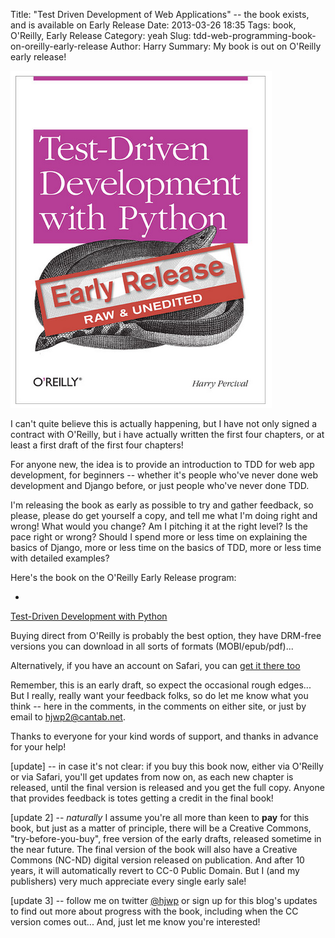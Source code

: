 Title: "Test Driven Development of Web Applications" -- the book exists, and is available on Early Release
Date: 2013-03-26 18:35
Tags: book, O'Reilly, Early Release
Category: yeah
Slug: tdd-web-programming-book-on-oreilly-early-release
Author: Harry
Summary: My book is out on O'Reilly early release!


![Front cover of book](/static/images/front_cover_screenshot.png)

I can't quite believe this is actually happening, but I have not only signed a contract with O'Reilly, but i have actually written the first four chapters, or at least a first draft of the first four chapters!

For anyone new, the idea is to provide an introduction to TDD for web app development, for beginners -- whether it's people who've never done web development and Django before, or just people who've never done TDD.

I'm releasing the book as early as possible to try and gather feedback, so please, please do get yourself a copy, and tell me what I'm doing right and wrong!  What would you change?  Am I pitching it at the right level?  Is the pace right or wrong? Should I spend more or less time on explaining the basics of Django, more or less time on the basics of TDD, more or less time with detailed examples?

Here's the book on the O'Reilly Early Release program:

* <a href="http://www.kqzyfj.com/click-7079286-11260198?url=http%3A%2F%2Fshop.oreilly.com%2Fproduct%2F0636920029533.do%3Fcmp%3Daf-code-book-product_cj_9781449367794_%7BPID%7D&cjsku=0636920029533" target="_top">
Test-Driven Development with Python</a><img src="http://www.awltovhc.com/image-7079286-11260198" width="1" height="1" border="0"/>

Buying direct from O'Reilly is probably the best option, they have DRM-free versions you can download in all sorts of formats (MOBI/epub/pdf)...

Alternatively, if you have an account on Safari, you can [get it there too](http://my.safaribooksonline.com/9781449365141)

Remember, this is an early draft, so expect the occasional rough edges... But I really, really want your feedback folks, so do let me know what you think -- here in the comments, in the comments on either site, or just by email to [hjwp2@cantab.net](mailto:hjwp2@cantab.net).  

Thanks to everyone for your kind words of support, and thanks in advance for your help!

[update] -- in case it's not clear:  if you buy this book now, either via O'Reilly or via Safari, you'll get updates from now on, as each new chapter is released, until the final version is released and you get the full copy.  Anyone that provides feedback is totes getting a credit in the final book!

[update 2] -- *naturally* I assume you're all more than keen to **pay** for this book, but just as a matter of principle, there will be a Creative Commons, "try-before-you-buy", free version of the early drafts, released sometime in the near future.  The final version of the book will also have a Creative Commons (NC-ND) digital version released on publication.  And after 10 years, it will automatically revert to CC-0 Public Domain. But I (and my publishers) very much appreciate every single early sale!

[update 3] -- follow me on twitter [@hjwp](https://twitter.com/hjwp) or sign up for this blog's updates to find out more about progress with the book, including when the CC version comes out... And, just let me know you're interested!



